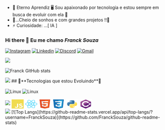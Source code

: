 - 🦉 Eterno Aprendiz 🖥️ Sou apaixonado por tecnologia e estou sempre em busca de evoluir com ela 🚀
- 🤖...Cheio de sonhos e com grandes projetos !!🤖
- ⚡ Curiosidade: ...[ IA ]
  
### Hi there 🖖 Eu me chamo *Franck Souza*

[![Instagram](https://img.shields.io/badge/Instagram-E4405F?style=for-the-badge&logo=instagram&logoColor=white)](https://www.instagram.com/franck_d_souza/)
[![Linkedin](https://img.shields.io/badge/LinkedIn-0077B5?style=for-the-badge&logo=linkedin&logoColor=white)](https://www.linkedin.com/in/francivan-d-souza-03b51522a/)
[![Discord](https://img.shields.io/badge/Discord-7289DA?style=for-the-badge&logo=discord&logoColor=white)](https://discord.gg/JFGGHWeVwm)
[![Gmail](https://img.shields.io/badge/Gmail-D14836?style=for-the-badge&logo=gmail&logoColor=white)](mailto:francksouzah@gmail.com)

<img  src="https://cdn.discordapp.com/attachments/1082704482770628609/1093725242763001986/linha_rgb.gif" >

![Franck  GitHub stats](https://github-readme-stats.vercel.app/api?username=FranckSouza&show_icons=true&theme=midnight-purple)


<img  src="https://cdn.discordapp.com/attachments/1082704482770628609/1093725242763001986/linha_rgb.gif" >
## 🌱**Tecnologias que estou Evoluindo**🌱

<div style="display: inline_block"><br>
  <img aling="center" alt="Linux"  src="https://img.shields.io/badge/Linux-FCC624?style=for-the-badge&logo=linux&logoColor=black"/> 
  <img aling="center" alt="Linux"  src="https://img.shields.io/badge/Windows-0078D6?style=for-the-badge&logo=windows&logoColor=white"/> <br><br>

  <img  src="https://cdn.discordapp.com/attachments/1082704482770628609/1093725242763001986/linha_rgb.gif" >
  <img align="center" alt="Rafa-Js" height="30" width="40" src="https://raw.githubusercontent.com/devicons/devicon/master/icons/javascript/javascript-plain.svg">  
  <img align="center" alt="Rafa-React" height="30" width="40" src="https://raw.githubusercontent.com/devicons/devicon/master/icons/react/react-original.svg">
  <img align="center" alt="Rafa-HTML" height="30" width="40" src="https://raw.githubusercontent.com/devicons/devicon/master/icons/html5/html5-original.svg">
  <img align="center" alt="Rafa-CSS" height="30" width="40" src="https://raw.githubusercontent.com/devicons/devicon/master/icons/css3/css3-original.svg">
  <img align="center" alt="Rafa-Python" height="30" width="40" src="https://raw.githubusercontent.com/devicons/devicon/master/icons/python/python-original.svg">
  <img align="center" alt="Rafa-Csharp" height="30" width="40" src="https://raw.githubusercontent.com/devicons/devicon/master/icons/csharp/csharp-original.svg">
</div>
<img  src="https://cdn.discordapp.com/attachments/1082704482770628609/1093725242763001986/linha_rgb.gif" >
[![Top Langs](https://github-readme-stats.vercel.app/api/top-langs/?username=FranckSouza)](https://github.com/FranckSouza/github-readme-stats)


<!--https://github.com/anuraghazra/github-readme-stats/blob/master/readme.md#hiding-individual-stats-->




